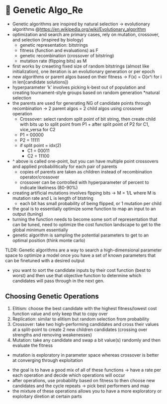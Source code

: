 # 🧬 Genetic Algo_Re

- Genetic algorithms are inspired by natural selection -> evolutionary algorithms @https://en.wikipedia.org/wiki/Evolutionary_algorithm
- optimization and search are primary cases, rely on mutation, crossover, and selection (inspired by biology)
    - genetic representation: bitstrings
    - fitness (function and evaluations) as F
    - genetic recombination (crossover of bitstring)
    - mutation rate (flipping bits) as M
- first works by creaeting fixed size of random bitstrings (almost like initialization), one iteration is an evolutionary generation or per epoch
- new algorithms or parent algos based on their fitness -> F(x) = O(x^i for i in len[candidate solutions])
- hyperparameter 'k' involves picking k-best out of population and creating tournament-style groups based on random generation *natural selection
- the parents are used for generating NG of candidate points through recombination -> 2 parent algos = 2 child algos using crossover operation
    - Crossover: select random split point of bit string, then create child with bits up to split point from P1 + after split point of P2 for C1, vice_versa for C2
    - P1 = 00000
    - P2 = 11111
    - if split point = idx(2)
        - C1 = 00011
        - C2 = 11100
- ^ above is called one-point, but you can have multiple point crossovers and applied probabilitically for each pair of parents
    - copies of parents are taken as children instead of recombination operator/crossover
    - crossover can be controlled with hyperparameter of percent to indicate likeliness (80-90%)
- creating artificial mutations involves flpping bits -> M = 1/L where M is mutation rate and L is length of btstring 
    - each bit has small probability of being flipped, or 1 mutation per child
- the goal is to essentially optimize some function to map an input to an output (tuning)
- turning the function needs to become some sort of representation that can be tuned, need to optimize the cost function landscape to get to the global minimum essentially
- genetic algorithm is sampling the potential parameters to get to an optimal position (think monte carlo)

TLDR: Genetic algorithms are a way to search a high-dimensional parameter space to optimize a model once you have a set of known parameters that can be finetuned with a desired output
- you want to sort the candidate inputs by their cost function (best to worst) and then use that objective function to determine which candidates will pass through in the next gen. 

## Choosing Genetic Operations
1. Elitism: choose the best candidate with the highest fitness/lowest cost function value and only keep that to copy over
2. Replication: similar to elitism but random selection from probability
3. Crossover: take two high-performing candidates and cross their values at a split-point to create 2 new children candidates (crossing over strengths and removing weakenesses)
4. Mutation: take any candidate and swap a bit value(s) randomly and then evaluate the fitness 

* mutation is exploratory in parameter space whereas crossover is better at converging through exploitation

- the goal is to have a good mix of all of these functions -> have a rate per each operation and decide which operations will occur
- after operations, use probability based on fitness to then choose new candidates and the cycle repeats -> pick best performers and map
- the mixture of these operations allows you to have a more exploratory or exploitary diretion at certain parts 
